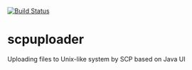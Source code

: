 [![Build Status](https://travis-ci.org/zhangqunshi/scpuploader.png)](https://travis-ci.org/zhangqunshi/scpuploader)

scpuploader
===========

Uploading files to Unix-like system by SCP based on Java UI
